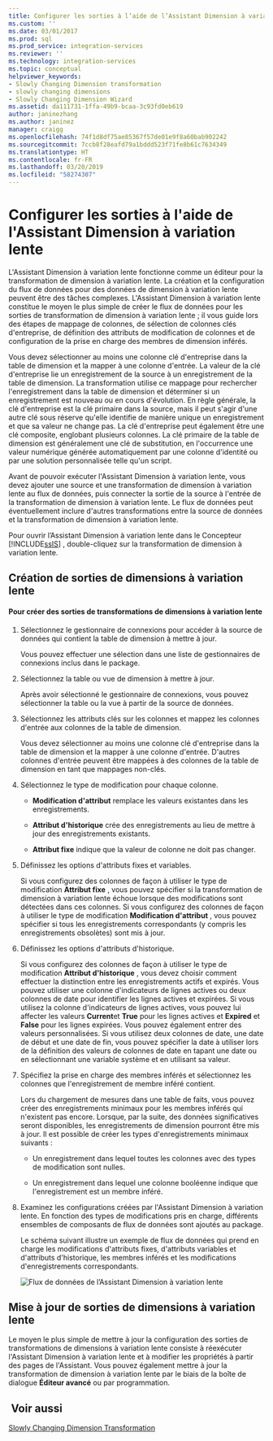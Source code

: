 ```yaml
---
title: Configurer les sorties à l’aide de l’Assistant Dimension à variation lente | Microsoft Docs
ms.custom: ''
ms.date: 03/01/2017
ms.prod: sql
ms.prod_service: integration-services
ms.reviewer: ''
ms.technology: integration-services
ms.topic: conceptual
helpviewer_keywords:
- Slowly Changing Dimension transformation
- slowly changing dimensions
- Slowly Changing Dimension Wizard
ms.assetid: da111731-1ffa-49b9-bcaa-3c93fd0eb619
author: janinezhang
ms.author: janinez
manager: craigg
ms.openlocfilehash: 74f1d8df75ae85367f57de01e9f8a60bab902242
ms.sourcegitcommit: 7ccb8f28eafd79a1bddd523f71fe8b61c7634349
ms.translationtype: HT
ms.contentlocale: fr-FR
ms.lasthandoff: 03/20/2019
ms.locfileid: "58274307"
---
```

# <a name="configure-outputs-using-the-slowly-changing-dimension-wizard"></a>Configurer les sorties à l'aide de l'Assistant Dimension à variation lente
  L'Assistant Dimension à variation lente fonctionne comme un éditeur pour la transformation de dimension à variation lente. La création et la configuration du flux de données pour des données de dimension à variation lente peuvent être des tâches complexes. L'Assistant Dimension à variation lente constitue le moyen le plus simple de créer le flux de données pour les sorties de transformation de dimension à variation lente ; il vous guide lors des étapes de mappage de colonnes, de sélection de colonnes clés d'entreprise, de définition des attributs de modification de colonnes et de configuration de la prise en charge des membres de dimension inférés.  
  
 Vous devez sélectionner au moins une colonne clé d'entreprise dans la table de dimension et la mapper à une colonne d'entrée. La valeur de la clé d'entreprise lie un enregistrement de la source à un enregistrement de la table de dimension. La transformation utilise ce mappage pour rechercher l'enregistrement dans la table de dimension et déterminer si un enregistrement est nouveau ou en cours d'évolution. En règle générale, la clé d'entreprise est la clé primaire dans la source, mais il peut s'agir d'une autre clé sous réserve qu'elle identifie de manière unique un enregistrement et que sa valeur ne change pas. La clé d'entreprise peut également être une clé composite, englobant plusieurs colonnes. La clé primaire de la table de dimension est généralement une clé de substitution, en l'occurrence une valeur numérique générée automatiquement par une colonne d'identité ou par une solution personnalisée telle qu'un script.  
  
 Avant de pouvoir exécuter l'Assistant Dimension à variation lente, vous devez ajouter une source et une transformation de dimension à variation lente au flux de données, puis connecter la sortie de la source à l'entrée de la transformation de dimension à variation lente. Le flux de données peut éventuellement inclure d'autres transformations entre la source de données et la transformation de dimension à variation lente.  
  
 Pour ouvrir l’Assistant Dimension à variation lente dans le Concepteur [!INCLUDE[ssIS](../../../includes/ssis-md.md)] , double-cliquez sur la transformation de dimension à variation lente.  
  
## <a name="creating-slowly-changing-dimension-outputs"></a>Création de sorties de dimensions à variation lente  
  
#### <a name="to-create-slowly-changing-dimension-transformation-outputs"></a>Pour créer des sorties de transformations de dimensions à variation lente  
  
1.  Sélectionnez le gestionnaire de connexions pour accéder à la source de données qui contient la table de dimension à mettre à jour.  
  
     Vous pouvez effectuer une sélection dans une liste de gestionnaires de connexions inclus dans le package.  
  
2.  Sélectionnez la table ou vue de dimension à mettre à jour.  
  
     Après avoir sélectionné le gestionnaire de connexions, vous pouvez sélectionner la table ou la vue à partir de la source de données.  
  
3.  Sélectionnez les attributs clés sur les colonnes et mappez les colonnes d'entrée aux colonnes de la table de dimension.  
  
     Vous devez sélectionner au moins une colonne clé d'entreprise dans la table de dimension et la mapper à une colonne d'entrée. D'autres colonnes d'entrée peuvent être mappées à des colonnes de la table de dimension en tant que mappages non-clés.  
  
4.  Sélectionnez le type de modification pour chaque colonne.  
  
    -   **Modification d'attribut** remplace les valeurs existantes dans les enregistrements.  
  
    -   **Attribut d'historique** crée des enregistrements au lieu de mettre à jour des enregistrements existants.  
  
    -   **Attribut fixe** indique que la valeur de colonne ne doit pas changer.  
  
5.  Définissez les options d'attributs fixes et variables.  
  
     Si vous configurez des colonnes de façon à utiliser le type de modification **Attribut fixe** , vous pouvez spécifier si la transformation de dimension à variation lente échoue lorsque des modifications sont détectées dans ces colonnes. Si vous configurez des colonnes de façon à utiliser le type de modification **Modification d'attribut** , vous pouvez spécifier si tous les enregistrements correspondants (y compris les enregistrements obsolètes) sont mis à jour.  
  
6.  Définissez les options d'attributs d'historique.  
  
     Si vous configurez des colonnes de façon à utiliser le type de modification **Attribut d'historique** , vous devez choisir comment effectuer la distinction entre les enregistrements actifs et expirés. Vous pouvez utiliser une colonne d'indicateurs de lignes actives ou deux colonnes de date pour identifier les lignes actives et expirées. Si vous utilisez la colonne d'indicateurs de lignes actives, vous pouvez lui affecter les valeurs **Current**et **True** pour les lignes actives et **Expired** et **False** pour les lignes expirées. Vous pouvez également entrer des valeurs personnalisées. Si vous utilisez deux colonnes de date, une date de début et une date de fin, vous pouvez spécifier la date à utiliser lors de la définition des valeurs de colonnes de date en tapant une date ou en sélectionnant une variable système et en utilisant sa valeur.  
  
7.  Spécifiez la prise en charge des membres inférés et sélectionnez les colonnes que l'enregistrement de membre inféré contient.  
  
     Lors du chargement de mesures dans une table de faits, vous pouvez créer des enregistrements minimaux pour les membres inférés qui n'existent pas encore. Lorsque, par la suite, des données significatives seront disponibles, les enregistrements de dimension pourront être mis à jour. Il est possible de créer les types d'enregistrements minimaux suivants :  
  
    -   Un enregistrement dans lequel toutes les colonnes avec des types de modification sont nulles.  
  
    -   Un enregistrement dans lequel une colonne booléenne indique que l'enregistrement est un membre inféré.  
  
8.  Examinez les configurations créées par l'Assistant Dimension à variation lente. En fonction des types de modifications pris en charge, différents ensembles de composants de flux de données sont ajoutés au package.  
  
     Le schéma suivant illustre un exemple de flux de données qui prend en charge les modifications d'attributs fixes, d'attributs variables et d'attributs d'historique, les membres inférés et les modifications d'enregistrements correspondants.  
  
     ![Flux de données de l’Assistant Dimension à variation lente](../../../integration-services/data-flow/transformations/media/dimensionwizard.gif "Flux de données de l’Assistant Dimension à variation lente")  
  
## <a name="updating-slowly-changing-dimension-outputs"></a>Mise à jour de sorties de dimensions à variation lente  
 Le moyen le plus simple de mettre à jour la configuration des sorties de transformations de dimensions à variation lente consiste à réexécuter l'Assistant Dimension à variation lente et à modifier les propriétés à partir des pages de l'Assistant. Vous pouvez également mettre à jour la transformation de dimension à variation lente par le biais de la boîte de dialogue **Éditeur avancé** ou par programmation.  
  
## <a name="see-also"></a> Voir aussi  
 [Slowly Changing Dimension Transformation](../../../integration-services/data-flow/transformations/slowly-changing-dimension-transformation.md)  
  
  
